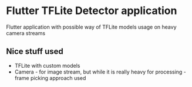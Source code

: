 # Flutter TFLite Detector application

Flutter application with possible way of TFLite models usage on heavy camera streams

## Nice stuff used
- TFLite with custom models
- Camera - for image stream, but while it is really heavy for processing - frame picking approach used 
